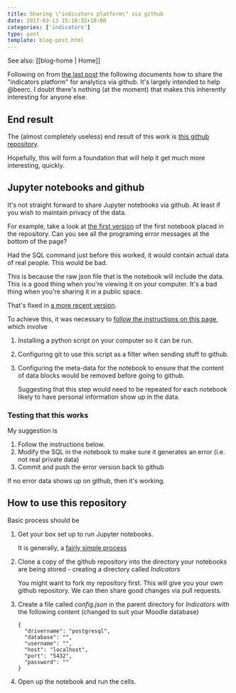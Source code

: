 ```yaml
---
title: Sharing \"indicators platform\" via github
date: 2017-03-13 15:16:32+10:00
categories: ['indicators']
type: post
template: blog-post.html
---
```


See also: [[blog-home | Home]]

Following on from [the last post](http://djon.es/blog/2017/03/12/jupyter-notebook-indicators-platform-baby-step-1-finding-an-orm/) the following documents how to share the "indicators platform" for analytics via github. It's largely intended to help @beerc. I doubt there's nothing (at the moment) that makes this inherently interesting for anyone else.

## End result

The (almost completely useless) end result of this work is [this github repository](https://github.com/djplaner/Indicators).

Hopefully, this will form a foundation that will help it get much more interesting, quickly.

## Jupyter notebooks and github

It's not straight forward to share Jupyter notebooks via github. At least if you wish to maintain privacy of the data.

For example, take a look at [the first version](https://github.com/djplaner/Indicators/blob/cfac4f395f061092eb84031af10279a2d5b80589/Home.ipynb) of the first notebook placed in the repository. Can you see all the programing error messages at the bottom of the page?

Had the SQL command just before this worked, it would contain actual data of real people. This would be bad.

This is because the raw json file that is the notebook will include the data. This is a good thing when you're viewing it on your computer. It's a bad thing when you're sharing it in a public space.

That's fixed in [a more recent version](https://github.com/djplaner/Indicators/blob/ccf46631208fd6b4b1b72a10316aa693526274ef/Home.ipynb).

To achieve this, it was necessary to [follow the instructions on this page](https://gist.github.com/pbugnion/ea2797393033b54674af), which involve

1. Installing a python script on your computer so it can be run.
2. Configuring git to use this script as a filter when sending stuff to github.
3. Configuring the meta-data for the notebook to ensure that the content of data blocks would be removed before going to github.
    
    Suggesting that this step would need to be repeated for each notebook likely to have personal information show up in the data.
    

### Testing that this works

My suggestion is

1. Follow the instructions below.
2. Modify the SQL in the notebook to make sure it generates an error (i.e. not real private data)
3. Commit and push the error version back to github

If no error data shows up on github, then it's working.

## How to use this repository

Basic process should be

1. Get your box set up to run Jupyter notebooks.
    
    It is generally, a [fairly simple process](http://jupyter.org/install.html)
    
2. Clone a copy of the github repository into the directory your notebooks are being stored - creating a directory called _Indicators_
    
    You might want to fork my repository first. This will give you your own github repository. We can then share good changes via pull requests.
    
3. Create a file called _config.json_ in the parent directory for _Indicators_ with the following content (changed to suit your Moodle database)
    
    ```
    {
      "drivername": "postgresql",
      "database": "",
      "username": "",
      "host": "localhost",
      "port": "5432",
      "password": ""
    }
    
    ```
    
4. Open up the notebook and run the cells.